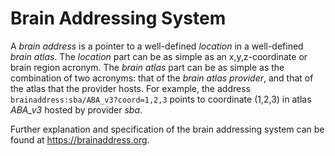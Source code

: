 # Brain Addressing System
A *brain address* is a pointer to a well-defined *location* in a well-defined *brain atlas*.
The *location* part can be as simple as an x,y,z-coordinate or brain region acronym.
The *brain atlas* part can be as simple as the combination of two acronyms:
that of the *brain atlas provider*, and that of the atlas that the provider hosts.
For example, the address
`brainaddress:sba/ABA_v3?coord=1,2,3`
points to coordinate (1,2,3) in atlas *ABA_v3* hosted by provider *sba*.

Further explanation and specification of the brain addressing system can be found at https://brainaddress.org.
